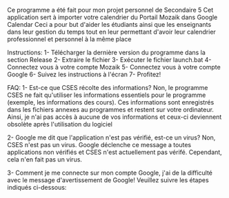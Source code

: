 Ce programme a été fait pour mon projet personnel de Secondaire 5
Cet application sert à importer votre calendrier du Portail Mozaik dans Google Calendar
Ceci a pour but d'aider les étudiants ainsi que les enseignants dans leur gestion du temps tout en leur permettant d'avoir leur calendrier professionnel et personnel à la même place

Instructions:
1- Télécharger la dernière version du programme dans la section Release
2- Extraire le fichier
3- Exécuter le fichier launch.bat
4- Connectez vous à votre compte Mozaik
5- Connectez vous à votre compte Google
6- Suivez les instructions à l'écran
7- Profitez!

FAQ:
1- Est-ce que CSES récolte des informations?
  Non, le programme CSES ne fait qu'utiliser les informations essentiels pour le programme (exemple, les informations des cours). Ces informations sont enregistrés dans les fichiers annexes au programmes et restent sur votre ordinateur. Ainsi, je n'ai pas accès à aucune de vos informations et ceux-ci deviennent obsolète après l'utilisation du logiciel

2- Google me dit que l'application n'est pas vérifié, est-ce un virus?
  Non, CSES n'est pas un virus. Google déclenche ce message a toutes applications non vérifiés et CSES n'est actuellement pas vérifé. Cependant, cela n'en fait pas un virus.

3- Comment je me connecte sur mon compte Google, j'ai de la difficulté avec le message d'avertissement de Google!
  Veuillez suivre les étapes indiqués ci-dessous:
